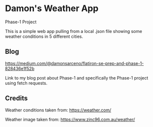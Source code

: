 # Damon's Weather App

Phase-1 Project

This is a simple web app pulling from a local .json file showing some weather conditions in 5 different cities. 



## Blog
https://medium.com/@damonsarceno/flatiron-se-prep-and-phase-1-828436e1f52b
 
Link to my blog post about Phase-1 and specifically the Phase-1 project using fetch requests.



## Credits

Weather conditions taken from: https://weather.com/

Weather image taken from: https://www.zinc96.com.au/weather/


